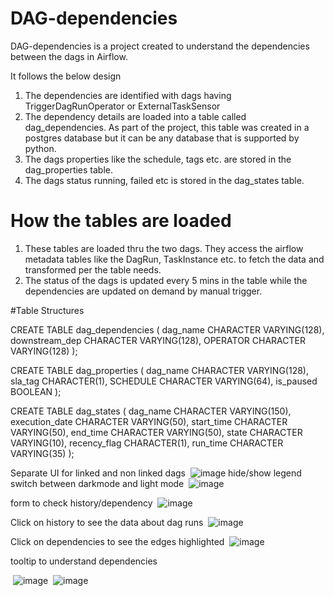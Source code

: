 # DAG-dependencies

DAG-dependencies is a project created to understand the dependencies between the dags in Airflow. 

It follows the below design

1) The dependencies are identified with dags having TriggerDagRunOperator or ExternalTaskSensor
2) The dependency details are loaded into a table called dag_dependencies. As part of the project, this table was created in a postgres database but it can be any database that is supported by python. 
3) The dags properties like the schedule, tags etc. are stored in the dag_properties table.
4) The dags status running, failed etc is stored in the dag_states table.


# How the tables are loaded
1) These tables are loaded thru the two dags. They access the airflow metadata tables like the DagRun, TaskInstance etc. to fetch the data and transformed per the table needs.
2) The status of the dags is updated every 5 mins in the table while the dependencies are updated on demand by manual trigger.


#Table Structures

CREATE TABLE 
    dag_dependencies 
    ( 
        dag_name       CHARACTER VARYING(128), 
        downstream_dep CHARACTER VARYING(128), 
        OPERATOR       CHARACTER VARYING(128) 
    );
 
 CREATE TABLE 
    dag_properties
    ( 
        dag_name  CHARACTER VARYING(128), 
        sla_tag   CHARACTER(1), 
        SCHEDULE  CHARACTER VARYING(64), 
        is_paused BOOLEAN 
    );
    
    
  CREATE TABLE 
    dag_states
    ( 
        dag_name       CHARACTER VARYING(150), 
        execution_date CHARACTER VARYING(50), 
        start_time     CHARACTER VARYING(50), 
        end_time       CHARACTER VARYING(50), 
        state          CHARACTER VARYING(10), 
        recency_flag   CHARACTER(1), 
        run_time       CHARACTER VARYING(35) 
    );


Separate UI for linked and non linked dags
<img> ![image](https://user-images.githubusercontent.com/9946408/121780811-9b528280-cbbf-11eb-9b0b-cbfe3da8499d.png) </img>
hide/show legend switch between darkmode and light mode
<img> ![image](https://user-images.githubusercontent.com/9946408/121780840-c5a44000-cbbf-11eb-9632-91a533e06b26.png) </img>

form to check history/dependency
<img> ![image](https://user-images.githubusercontent.com/9946408/121780863-db196a00-cbbf-11eb-9ac2-599145766f9c.png) </img>

Click on history to see the data about dag runs
<img> ![image](https://user-images.githubusercontent.com/9946408/121780872-e8365900-cbbf-11eb-8fde-037aed2c6f3d.png) </img>

Click on dependencies to see the edges highlighted
<img> ![image](https://user-images.githubusercontent.com/9946408/121780899-09974500-cbc0-11eb-9e1d-fb9af370e561.png) </img>

tooltip to understand dependencies

<img> ![image](https://user-images.githubusercontent.com/9946408/121781013-84606000-cbc0-11eb-9e10-ecd936e31e86.png)</img>
<img> ![image](https://user-images.githubusercontent.com/9946408/121781040-a9ed6980-cbc0-11eb-9a5f-356136b9d47e.png) </img>
 



 



